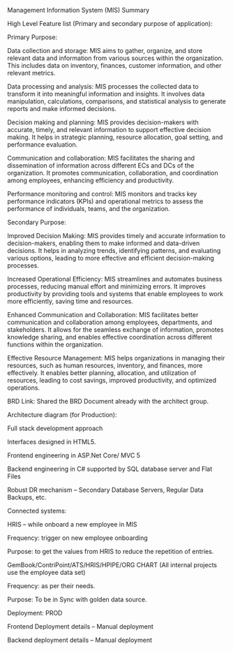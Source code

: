Management Information System (MIS) Summary   

High Level Feature list (Primary and secondary purpose of application):  


Primary Purpose: 

Data collection and storage: MIS aims to gather, organize, and store relevant data and information from various sources within the organization. This includes data on inventory, finances, customer information, and other relevant metrics.  

Data processing and analysis: MIS processes the collected data to transform it into meaningful information and insights. It involves data manipulation, calculations, comparisons, and statistical analysis to generate reports and make informed decisions.  

Decision making and planning: MIS provides decision-makers with accurate, timely, and relevant information to support effective decision making. It helps in strategic planning, resource allocation, goal setting, and performance evaluation.  

Communication and collaboration: MIS facilitates the sharing and dissemination of information across different ECs and DCs of the organization. It promotes communication, collaboration, and coordination among employees, enhancing efficiency and productivity.  

Performance monitoring and control: MIS monitors and tracks key performance indicators (KPIs) and operational metrics to assess the performance of individuals, teams, and the organization. 

Secondary Purpose: 

Improved Decision Making: MIS provides timely and accurate information to decision-makers, enabling them to make informed and data-driven decisions. It helps in analyzing trends, identifying patterns, and evaluating various options, leading to more effective and efficient decision-making processes. 

Increased Operational Efficiency: MIS streamlines and automates business processes, reducing manual effort and minimizing errors. It improves productivity by providing tools and systems that enable employees to work more efficiently, saving time and resources. 

Enhanced Communication and Collaboration: MIS facilitates better communication and collaboration among employees, departments, and stakeholders. It allows for the seamless exchange of information, promotes knowledge sharing, and enables effective coordination across different functions within the organization. 

Effective Resource Management: MIS helps organizations in managing their resources, such as human resources, inventory, and finances, more effectively. It enables better planning, allocation, and utilization of resources, leading to cost savings, improved productivity, and optimized operations. 

 
BRD Link: Shared the BRD Document already with the architect group.  


Architecture diagram (for Production):  

Full stack development approach  

Interfaces designed in HTML5. 

Frontend engineering in ASP.Net Core/ MVC 5 

Backend engineering in C# supported by SQL database server and Flat Files 

Robust DR mechanism – Secondary Database Servers, Regular Data Backups, etc.

Connected systems:

HRIS – while onboard a new employee in MIS 

Frequency:  trigger on new employee onboarding 

Purpose: to get the values from HRIS to reduce the repetition of entries.   

GemBook/ContriPoint/ATS/HRIS/HPIPE/ORG CHART (All internal projects use the employee data set) 

Frequency:  as per their needs. 

Purpose:  To be in Sync with golden data source. 

Deployment: PROD 

Frontend Deployment details – Manual deployment  

Backend deployment details – Manual deployment 

 

 

